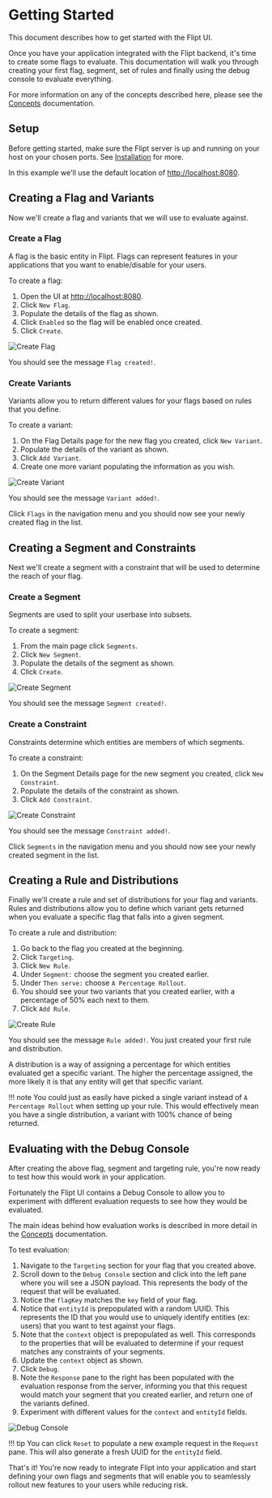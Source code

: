# Getting Started

This document describes how to get started with the Flipt UI.

Once you have your application integrated with the Flipt backend, it's time to create some flags to evaluate. This documentation will walk you through creating your first flag, segment, set of rules and finally using the debug console to evaluate everything.

For more information on any of the concepts described here, please see the [Concepts](concepts.md) documentation.

## Setup

Before getting started, make sure the Flipt server is up and running on your host on your chosen ports. See [Installation](installation.md) for more.

In this example we'll use the default location of [http://localhost:8080](http://localhost:8080).

## Creating a Flag and Variants

Now we'll create a flag and variants that we will use to evaluate against.

### Create a Flag

A flag is the basic entity in Flipt. Flags can represent features in your applications that you want to enable/disable for your users.

To create a flag:

1. Open the UI at [http://localhost:8080](http://localhost:8080).
1. Click `New Flag`.
1. Populate the details of the flag as shown.
1. Click `Enabled` so the flag will be enabled once created.
1. Click `Create`.

![Create Flag](assets/images/getting_started/00_create_flag.png)

You should see the message `Flag created!`.

### Create Variants

Variants allow you to return different values for your flags based on rules that you define.

To create a variant:

1. On the Flag Details page for the new flag you created, click `New Variant`.
1. Populate the details of the variant as shown.
1. Click `Add Variant`.
1. Create one more variant populating the information as you wish.

![Create Variant](assets/images/getting_started/01_create_variant.png)

You should see the message `Variant added!`.

Click `Flags` in the navigation menu and you should now see your newly created flag in the list.

## Creating a Segment and Constraints

Next we'll create a segment with a constraint that will be used to determine the reach of your flag.

### Create a Segment

Segments are used to split your userbase into subsets.

To create a segment:

1. From the main page click `Segments`.
1. Click `New Segment`.
1. Populate the details of the segment as shown.
1. Click `Create`.

![Create Segment](assets/images/getting_started/02_create_segment.png)

You should see the message `Segment created!`.

### Create a Constraint

Constraints determine which entities are members of which segments.

To create a constraint:

1. On the Segment Details page for the new segment you created, click `New Constraint`.
1. Populate the details of the constraint as shown.
1. Click `Add Constraint`.

![Create Constraint](assets/images/getting_started/03_create_constraint.png)

You should see the message `Constraint added!`.

Click `Segments` in the navigation menu and you should now see your newly created segment in the list.

## Creating a Rule and Distributions

Finally we'll create a rule and set of distributions for your flag and variants. Rules and distributions allow you to define which variant gets returned when you evaluate a specific flag that falls into a given segment.

To create a rule and distribution:

1. Go back to the flag you created at the beginning.
1. Click `Targeting`.
1. Click `New Rule`.
1. Under `Segment:` choose the segment you created earlier.
1. Under `Then serve:` choose `A Percentage Rollout`.
1. You should see your two variants that you created earlier, with a percentage of 50% each next to them.
1. Click `Add Rule`.

![Create Rule](assets/images/getting_started/04_create_rule.png)

You should see the message `Rule added!`. You just created your first rule and distribution.

A distribution is a way of assigning a percentage for which entities evaluated get a specific variant. The higher the percentage assigned, the more likely it is that any entity will get that specific variant.

!!! note
    You could just as easily have picked a single variant instead of `A Percentage Rollout` when setting up your rule. This would effectively mean you have a single distribution, a variant with 100% chance of being returned.

## Evaluating with the Debug Console

After creating the above flag, segment and targeting rule, you're now ready to test how this would work in your application.

Fortunately the Flipt UI contains a Debug Console to allow you to experiment with different evaluation requests to see how they would be evaluated.

The main ideas behind how evaluation works is described in more detail in the [Concepts](concepts.md) documentation.

To test evaluation:

1. Navigate to the `Targeting` section for your flag that you created above.
1. Scroll down to the `Debug Console` section and click into the left pane where you will see a JSON payload. This represents the body of the request that will be evaluated.
1. Notice the `flagKey` matches the `key` field of your flag.
1. Notice that `entityId` is prepopulated with a random UUID. This represents the ID that you would use to uniquely identify entities (ex: users) that you want to test against your flags.
1. Note that the `context` object is prepopulated as well. This corresponds to the properties that will be evaluated to determine if your request matches any constraints of your segments.
1. Update the `context` object as shown.
1. Click `Debug`.
1. Note the `Response` pane to the right has been populated with the evaluation response from the server, informing you that this request would match your segment that you created earlier, and return one of the variants defined.
1. Experiment with different values for the `context` and `entityId` fields.

![Debug Console](assets/images/getting_started/05_debug_console.png)

!!! tip
    You can click `Reset` to populate a new example request in the `Request` pane. This will also generate a fresh UUID for the `entityId` field.

That's it! You're now ready to integrate Flipt into your application and start defining your own flags and segments that will enable you to seamlessly rollout new features to your users while reducing risk.
